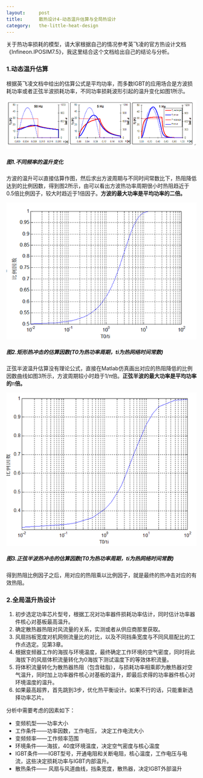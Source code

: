 ```yaml
---
layout:     post
title:      散热设计4-动态温升估算与全局热设计
category:   the-little-heat-design
---
```


关于热功率损耗的模型，请大家根据自己的情况参考英飞凌的官方热设计文档《Infineon.IPOSIM7.5》，我这里结合这个文档给出自己的结论与分析。

### 1.动态温升估算

根据英飞凌文档中给出的估算公式是平均功率，而多数IGBT的应用场合是方波损耗功率或者正弦半波损耗功率，不同功率损耗波形引起的温升变化如图1所示。

![](/images/the-little-heat-design/Cover_Heat_S0_E6.png)

##### **图1.不同频率的温升变化**

方波的温升可以直接估算作图，然后求出方波周期与不同时间常数比下，热阻降低达到的比例因数，得到图2所示，由可以看出方波热功率周期很小时热阻趋近于0.5倍比例因子，较大时趋近于1倍因子。**方波的最大功率是平均功率的二倍。**

![](/images/the-little-heat-design/Cover_Heat_S4_E1.png)

##### **图2.矩形热冲击的估算因数(T0为热功率周期，ti为热网络时间常数)**

正弦半波温升估算没有理论公式，直接在Matlab仿真画出对应的热阻降低的比例因数曲线如图3所示，方波周期较小时趋于1/π倍。**正弦半波的最大功率是平均功率的**π**倍。**

![](/images/the-little-heat-design/Cover_Heat_S4_E2.png)

##### **图3.正弦半波热冲击的估算因数(T0为热功率周期，ti为热网络时间常数)**

得到热阻比例因子之后，用对应的热阻乘以比例因子，就是最终的热冲击对应的有效热阻。

### **2.全局温升热设计**

1. 初步选定功率芯片型号，根据工况对功率器件损耗功率估计，同时估计功率器件核心对基板最高温升。
2. 确定散热器热阻对风流量的关系，实测或者从供应商那里获取。
3. 风扇挡板宽度对机网侧流量比的对比，以及不同挡条宽度与不同风扇配比的工作点选定。见第3章。
4. 根据变频器工作的海拔与环境温度，最终确定工作环境的空气密度，同时将此海拔下的风扇体积流量转化为0海拔下测试温度下的等效体积流量。
5. 将体积流量转化为散热器热阻（包含硅脂），与损耗功率相乘即为散热器对空气温升，同时加上功率器件核心对基板的温升，即最后求得的功率器件核心对环境温度的温升。
6. 如果最高超界，首先跳到3步，优化热平衡设计。如果不行的话，只能重新选择功率芯片。

分析中需要考虑的因素如下：

* 变频机型——功率大小
* 工作条件——功率因数，工作电压， 决定工作电流大小
* 变频频率——工作频率范围
* 环境条件——海拔，40度环境温度，决定空气密度与核心温度
* IGBT条件——IGBT型号，开通电阻和关断电阻，核心温度，工作电压与电流，这些决定损耗功率与IGBT内部温升。
* 散热条件—— 风扇与风道曲线，挡条宽度，散热器，决定IGBT外部温升



